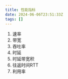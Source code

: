 ```yaml
---
title: 性能指标
date: 2024-06-06T23:51:33Z
tags: []
---
```


1. 速率
2. 带宽
3. 吞吐率
4. 时延
5. 时延带宽积
6. 往返时间RTT
7. 利用率
